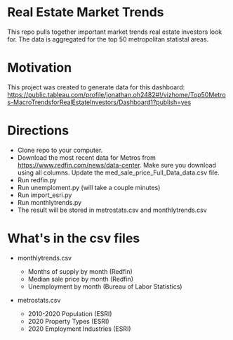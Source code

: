 # Real Estate Market Trends

This repo pulls together important market trends real estate investors look for. The data is aggregated for the top 50
metropolitan statistal areas.


# Motivation
This project was created to generate data for this dashboard:
https://public.tableau.com/profile/jonathan.oh2482#!/vizhome/Top50Metros-MacroTrendsforRealEstateInvestors/Dashboard1?publish=yes

# Directions
- Clone repo to your computer.
- Download the most recent data for Metros from https://www.redfin.com/news/data-center. Make sure you download using
all columns. Update the med_sale_price_Full_Data_data.csv file.
- Run redfin.py
- Run unemploment.py (will take a couple minutes)
- Run import_esri.py
- Run monthlytrends.py
- The result will be stored in metrostats.csv and monthlytrends.csv

# What's in the csv files
- monthlytrends.csv
  - Months of supply by month (Redfin)
  - Median sale price by month (Redfin)
  - Unemployment by month (Bureau of Labor Statistics)

- metrostats.csv
  - 2010-2020 Population (ESRI)
  - 2020 Property Types (ESRI)
  - 2020 Employment Industries (ESRI)





